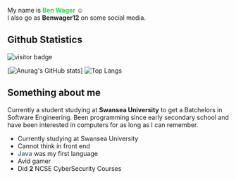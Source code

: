 My name is <span style="color:#2bd444">**Ben Wager**</span> :relaxed: <br>
I also go as **Benwager12** on some social media.


## Github Statistics

![visitor badge](https://visitor-badge.glitch.me/badge?page_id=benwager12.visitor-badge&right_color=green) 

[![Anurag's GitHub stats](https://github-readme-stats.vercel.app/api?username=Benwager12&theme=dark)]
![Top Langs](https://github-readme-stats.vercel.app/api/top-langs/?username=Benwager12&theme=dark&layout=compact)

## Something about me
Currently a student studying at **Swansea University** to get a Batchelors in Software Engineering. Been programming since early secondary school and have been interested in computers for as long as I can remember.

* Currently studying at Swansea University
* Cannot think in front end
* <span style="color:#527E9B">**Java**</span> was my first language
* Avid gamer
* Did **2** NCSE CyberSecurity Courses

